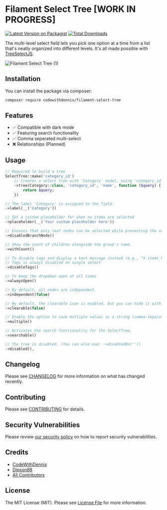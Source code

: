 # Filament Select Tree [WORK IN PROGRESS]

[![Latest Version on Packagist](https://img.shields.io/packagist/v/codewithdennis/filament-select-tree.svg?style=flat-square)](https://packagist.org/packages/codewithdennis/filament-select-tree)
[![Total Downloads](https://img.shields.io/packagist/dt/codewithdennis/filament-select-tree.svg?style=flat-square)](https://packagist.org/packages/codewithdennis/filament-select-tree)

The multi-level select field lets you pick one option at a time from a list that's neatly organized into different levels. It's all made possible with [TreeSelectJS](https://github.com/dipson88/treeselectjs).

![Filament Select Tree (1)](https://github.com/CodeWithDennis/filament-select-tree/assets/23448484/a589af66-d314-4cf2-9cea-d155e52d4bca)

## Installation

You can install the package via composer:

```bash
composer require codewithdennis/filament-select-tree
```

## Features
- ✅ Compatible with dark mode
- ✅ Featuring search functionality
- ✅ Comma seperated multi-select
- ❌ Relationships (Planned)
  
## Usage

```PHP
// Required to build a tree
SelectTree::make('category_id')
    // Creates a select tree with 'Category' model, using 'category_id' as parent and 'name' as label, allowing custom query modification.
    ->tree(Category::class, 'category_id', 'name', function ($query) {
        return $query;
    })
```

```PHP
// The label 'Category' is assigned to the field.
->label(__('Category'))
```

```PHP
// Set a custom placeholder for when no items are selected
->placeholder(__('Your custom placeholder here'))
```

```PHP
// Ensures that only leaf nodes can be selected while preventing the selection of groups.
->disabledBranchNode()
```

```PHP
// Show the count of children alongside the group's name.
->withCount()
```

```PHP
// To disable tags and display a text message instead (e.g., "X items have been selected")
// Tags is always disabled on single select
->disableTags()
```

```PHP
// To keep the dropdown open at all times
->alwaysOpen()
```

```PHP
// By default, all nodes are independent.
->independent(false)
```

```php
// By default, the clearable icon is enabled, but you can hide it with:
->clearable(false)
```

```php
// Enable the option to save multiple values as a string (comma-separated)
->multiple()
```

```PHP
// Activates the search functionality for the SelectTree.
->searchable()
```

```PHP
// The tree is disabled. (You can also use: ->disabledOn(''))
->disabled(),
```

## Changelog

Please see [CHANGELOG](CHANGELOG.md) for more information on what has changed recently.

## Contributing

Please see [CONTRIBUTING](.github/CONTRIBUTING.md) for details.

## Security Vulnerabilities

Please review [our security policy](../../security/policy) on how to report security vulnerabilities.

## Credits

- [CodeWithDennis](https://github.com/CodeWithDennis)
- [Dipson88](https://github.com/dipson88/treeselectjs)
- [All Contributors](../../contributors)

## License

The MIT License (MIT). Please see [License File](LICENSE.md) for more information.
